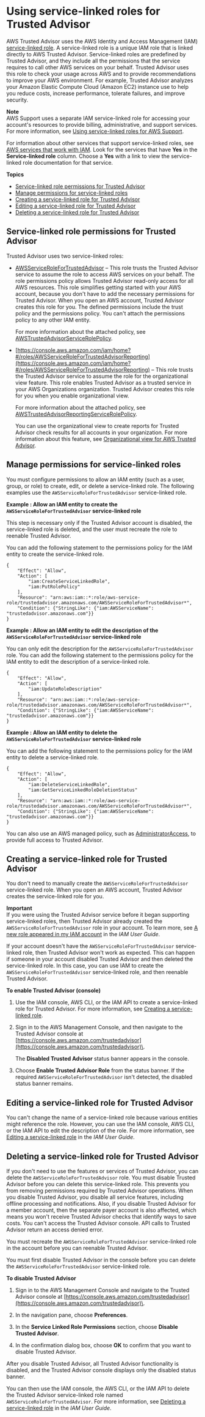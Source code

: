 # Using service\-linked roles for Trusted Advisor<a name="using-service-linked-roles-ta"></a>

AWS Trusted Advisor uses the AWS Identity and Access Management \(IAM\) [service\-linked role](https://docs.aws.amazon.com/IAM/latest/UserGuide/using-service-linked-roles.html)\. A service\-linked role is a unique IAM role that is linked directly to AWS Trusted Advisor\. Service\-linked roles are predefined by Trusted Advisor, and they include all the permissions that the service requires to call other AWS services on your behalf\. Trusted Advisor uses this role to check your usage across AWS and to provide recommendations to improve your AWS environment\. For example, Trusted Advisor analyzes your Amazon Elastic Compute Cloud \(Amazon EC2\) instance use to help you reduce costs, increase performance, tolerate failures, and improve security\.

**Note**  
AWS Support uses a separate IAM service\-linked role for accessing your account's resources to provide billing, administrative, and support services\. For more information, see [Using service\-linked roles for AWS Support](using-service-linked-roles-sup.md)\.

For information about other services that support service\-linked roles, see [AWS services that work with IAM](https://docs.aws.amazon.com/IAM/latest/UserGuide/reference_aws-services-that-work-with-iam.html)\. Look for the services that have **Yes** in the **Service\-linked role** column\. Choose a **Yes** with a link to view the service\-linked role documentation for that service\.

**Topics**
+ [Service\-linked role permissions for Trusted Advisor](#service-linked-role-permissions-ta)
+ [Manage permissions for service\-linked roles](#manage-permissions-for-slr)
+ [Creating a service\-linked role for Trusted Advisor](#create-service-linked-role-ta)
+ [Editing a service\-linked role for Trusted Advisor](#edit-service-linked-role-ta)
+ [Deleting a service\-linked role for Trusted Advisor](#delete-service-linked-role-ta)

## Service\-linked role permissions for Trusted Advisor<a name="service-linked-role-permissions-ta"></a>

Trusted Advisor uses two service\-linked roles:
+ [AWSServiceRoleForTrustedAdvisor](https://console.aws.amazon.com/iam/home?#/roles/AWSServiceRoleForTrustedAdvisor) – This role trusts the Trusted Advisor  service to assume the role to access AWS services on your behalf\. The role permissions policy allows Trusted Advisor read\-only access for all AWS resources\. This role simplifies getting started with your AWS account, because you don't have to add the necessary permissions for Trusted Advisor\. When you open an AWS account, Trusted Advisor creates this role for you\. The defined permissions include the trust policy and the permissions policy\. You can't attach the permissions policy to any other IAM entity\. 

  For more information about the attached policy, see [AWSTrustedAdvisorServiceRolePolicy](security-iam-awsmanpol.md#security-iam-awsmanpol-AWSTrustedAdvisorServiceRolePolicy)\.
+ [https://console.aws.amazon.com/iam/home?#/roles/AWSServiceRoleForTrustedAdvisorReporting](https://console.aws.amazon.com/iam/home?#/roles/AWSServiceRoleForTrustedAdvisorReporting) – This role trusts the Trusted Advisor  service to assume the role for the organizational view feature\. This role enables Trusted Advisor as a trusted service in your AWS Organizations organization\. Trusted Advisor creates this role for you when you enable organizational view\. 

  For more information about the attached policy, see [AWSTrustedAdvisorReportingServiceRolePolicy](security-iam-awsmanpol.md#security-iam-awsmanpol-AWSTrustedAdvisorReportingServiceRolePolicy)\.

  You can use the organizational view to create reports for Trusted Advisor check results for all accounts in your organization\. For more information about this feature, see [Organizational view for AWS Trusted Advisor](organizational-view.md)\.

## Manage permissions for service\-linked roles<a name="manage-permissions-for-slr"></a>

You must configure permissions to allow an IAM entity \(such as a user, group, or role\) to create, edit, or delete a service\-linked role\. The following examples use the `AWSServiceRoleForTrustedAdvisor` service\-linked role\.

**Example : Allow an IAM entity to create the `AWSServiceRoleForTrustedAdvisor` service\-linked role**  

This step is necessary only if the Trusted Advisor account is disabled, the service\-linked role is deleted, and the user must recreate the role to reenable Trusted Advisor\.

You can add the following statement to the permissions policy for the IAM entity to create the service\-linked role\.

```
{
    "Effect": "Allow",
    "Action": [
        "iam:CreateServiceLinkedRole",
        "iam:PutRolePolicy"
    ],
    "Resource": "arn:aws:iam::*:role/aws-service-role/trustedadvisor.amazonaws.com/AWSServiceRoleForTrustedAdvisor*",
    "Condition": {"StringLike": {"iam:AWSServiceName": "trustedadvisor.amazonaws.com"}}
}
```

**Example : **Allow an IAM entity to edit the description of the `AWSServiceRoleForTrustedAdvisor` service\-linked role****  

You can only edit the description for the `AWSServiceRoleForTrustedAdvisor` role\. You can add the following statement to the permissions policy for the IAM entity to edit the description of a service\-linked role\.

```
{
    "Effect": "Allow",
    "Action": [
        "iam:UpdateRoleDescription"
    ],
    "Resource": "arn:aws:iam::*:role/aws-service-role/trustedadvisor.amazonaws.com/AWSServiceRoleForTrustedAdvisor*",
    "Condition": {"StringLike": {"iam:AWSServiceName": "trustedadvisor.amazonaws.com"}}
}
```

**Example : Allow an IAM entity to delete the `AWSServiceRoleForTrustedAdvisor` service\-linked role**  

You can add the following statement to the permissions policy for the IAM entity to delete a service\-linked role\.

```
{
    "Effect": "Allow",
    "Action": [
        "iam:DeleteServiceLinkedRole",
        "iam:GetServiceLinkedRoleDeletionStatus"
    ],
    "Resource": "arn:aws:iam::*:role/aws-service-role/trustedadvisor.amazonaws.com/AWSServiceRoleForTrustedAdvisor*",
    "Condition": {"StringLike": {"iam:AWSServiceName": "trustedadvisor.amazonaws.com"}}
}
```

You can also use an AWS managed policy, such as [AdministratorAccess](https://console.aws.amazon.com/iam/home#policies/arn:aws:iam::aws:policy/AdministratorAccess), to provide full access to Trusted Advisor\.

## Creating a service\-linked role for Trusted Advisor<a name="create-service-linked-role-ta"></a>

You don't need to manually create the `AWSServiceRoleForTrustedAdvisor` service\-linked role\. When you open an AWS account, Trusted Advisor creates the service\-linked role for you\.

**Important**  
If you were using the Trusted Advisor service before it began supporting service\-linked roles, then Trusted Advisor already created the `AWSServiceRoleForTrustedAdvisor` role in your account\. To learn more, see [A new role appeared in my IAM account](https://docs.aws.amazon.com/IAM/latest/UserGuide/troubleshoot_roles.html#troubleshoot_roles_new-role-appeared) in the *IAM User Guide*\.

If your account doesn't have the `AWSServiceRoleForTrustedAdvisor` service\-linked role, then Trusted Advisor won't work as expected\. This can happen if someone in your account disabled Trusted Advisor and then deleted the service\-linked role\. In this case, you can use IAM to create the `AWSServiceRoleForTrustedAdvisor` service\-linked role, and then reenable Trusted Advisor\.

**To enable Trusted Advisor \(console\)**

1.  Use the IAM console, AWS CLI, or the IAM API to create a service\-linked role for Trusted Advisor\. For more information, see [Creating a service\-linked role](https://docs.aws.amazon.com/IAM/latest/UserGuide/using-service-linked-roles.html#create-service-linked-role)\.

1. Sign in to the AWS Management Console, and then navigate to the Trusted Advisor console at [https://console.aws.amazon.com/trustedadvisor](https://console.aws.amazon.com/trustedadvisor)\.

   The **Disabled Trusted Advisor** status banner appears in the console\.

1. Choose **Enable Trusted Advisor Role** from the status banner\. If the required `AWSServiceRoleForTrustedAdvisor` isn't detected, the disabled status banner remains\.

## Editing a service\-linked role for Trusted Advisor<a name="edit-service-linked-role-ta"></a>

You can't change the name of a service\-linked role because various entities might reference the role\. However, you can use the IAM console, AWS CLI, or the IAM API to edit the description of the role\. For more information, see [Editing a service\-linked role](https://docs.aws.amazon.com/IAM/latest/UserGuide/using-service-linked-roles.html#edit-service-linked-role) in the *IAM User Guide*\.

## Deleting a service\-linked role for Trusted Advisor<a name="delete-service-linked-role-ta"></a>

If you don't need to use the features or services of Trusted Advisor, you can delete the `AWSServiceRoleForTrustedAdvisor` role\. You must disable Trusted Advisor before you can delete this service\-linked role\. This prevents you from removing permissions required by Trusted Advisor operations\. When you disable Trusted Advisor, you disable all service features, including offline processing and notifications\. Also, if you disable Trusted Advisor for a member account, then the separate payer account is also affected, which means you won't receive Trusted Advisor checks that identify ways to save costs\. You can't access the Trusted Advisor console\. API calls to Trusted Advisor return an access denied error\.

You must recreate the `AWSServiceRoleForTrustedAdvisor` service\-linked role in the account before you can reenable Trusted Advisor\.

You must first disable Trusted Advisor in the console before you can delete the `AWSServiceRoleForTrustedAdvisor` service\-linked role\. 

**To disable Trusted Advisor**

1. Sign in to the AWS Management Console and navigate to the Trusted Advisor console at [https://console.aws.amazon.com/trustedadvisor](https://console.aws.amazon.com/trustedadvisor)\.

1. In the navigation pane, choose **Preferences**\.

1. In the **Service Linked Role Permissions** section, choose **Disable Trusted Advisor**\.

1. In the confirmation dialog box, choose **OK** to confirm that you want to disable Trusted Advisor\.

After you disable Trusted Advisor, all Trusted Advisor functionality is disabled, and the Trusted Advisor console displays only the disabled status banner\.

You can then use the IAM console, the AWS CLI, or the IAM API to delete the Trusted Advisor service\-linked role named `AWSServiceRoleForTrustedAdvisor`\. For more information, see [Deleting a service\-linked role](https://docs.aws.amazon.com/IAM/latest/UserGuide/using-service-linked-roles.html#delete-service-linked-role) in the *IAM User Guide*\.